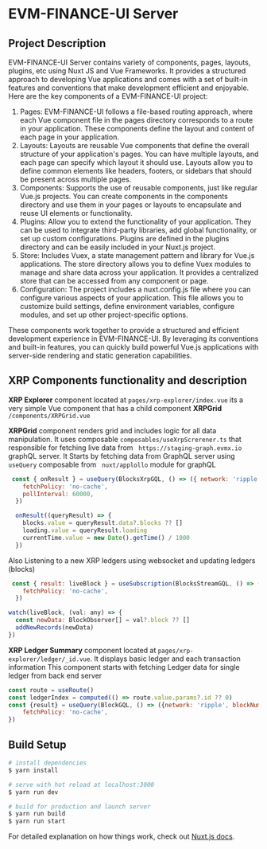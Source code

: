 # EVM-FINANCE-UI Server

## Project Description
EVM-FINANCE-UI Server contains variety of components, pages, layouts, plugins, etc using Nuxt JS and Vue Frameworks.
It provides a structured approach to developing Vue applications and comes with a set of built-in features and conventions that make development efficient and enjoyable. 
Here are the key components of a EVM-FINANCE-UI  project:
1. Pages: EVM-FINANCE-UI  follows a file-based routing approach, where each Vue component file in the pages directory corresponds to a route in your application. These components define the layout and content of each page in your application.
2. Layouts: Layouts are reusable Vue components that define the overall structure of your application's pages. You can have multiple layouts, and each page can specify which layout it should use. Layouts allow you to define common elements like headers, footers, or sidebars that should be present across multiple pages.
3. Components: Supports the use of reusable components, just like regular Vue.js projects. You can create components in the components directory and use them in your pages or layouts to encapsulate and reuse UI elements or functionality.
4. Plugins: Allow you to extend the functionality of your application. They can be used to integrate third-party libraries, add global functionality, or set up custom configurations. Plugins are defined in the plugins directory and can be easily included in your Nuxt.js project.
5. Store: Includes Vuex, a state management pattern and library for Vue.js applications. The store directory allows you to define Vuex modules to manage and share data across your application. It provides a centralized store that can be accessed from any component or page.
6. Configuration: The project includes a nuxt.config.js file where you can configure various aspects of your application. This file allows you to customize build settings, define environment variables, configure modules, and set up other project-specific options.

These components work together to provide a structured and efficient development experience in EVM-FINANCE-UI. By leveraging its conventions and built-in features, you can quickly build powerful Vue.js applications with server-side rendering and static generation capabilities.

## XRP Components functionality and description

**XRP Explorer** component located at ```pages/xrp-explorer/index.vue``` its a very simple Vue component that has a child component **XRPGrid**  ```/components/XRPGrid.vue```

**XRPGrid** component renders grid and includes logic for all data manipulation. It uses composable ```composables/useXrpScrerener.ts```  that responsible  for fetching live data from  ``` https://staging-graph.evmx.io``` graphQL server.
It Starts by fetching data from GraphQL server using ```useQuery``` composable from ``` nuxt/applollo``` module for graphQL

``` javascript
 const { onResult } = useQuery(BlocksXrpGQL, () => ({ network: 'ripple' }), {
    fetchPolicy: 'no-cache',
    pollInterval: 60000,
  })

  onResult((queryResult) => {
    blocks.value = queryResult.data?.blocks ?? []
    loading.value = queryResult.loading
    currentTime.value = new Date().getTime() / 1000
  })
```
Also Listening to a new XRP ledgers using websocket and updating ledgers (blocks)

```javascript
 const { result: liveBlock } = useSubscription(BlocksStreamGQL, () => ({ network: 'ripple' }), {
    fetchPolicy: 'no-cache',
  })

watch(liveBlock, (val: any) => {
  const newData: BlockObserver[] = val?.block ?? []
  addNewRecords(newData)
})
```

**XRP Ledger Summary** component located at ```pages/xrp-explorer/ledger/_id.vue```. It displays basic ledger and each transaction  information 
This component starts with fetching Ledger data for single ledger from back end server

```javascript
const route = useRoute()
const ledgerIndex = computed(() => route.value.params?.id ?? 0)
const {result} = useQuery(BlockGQL, () => ({network: 'ripple', blockNumber: ledgerIndex.value}), {
    fetchPolicy: 'no-cache',
})
```

## Build Setup

```bash
# install dependencies
$ yarn install

# serve with hot reload at localhost:3000
$ yarn run dev

# build for production and launch server
$ yarn run build
$ yarn run start
```

For detailed explanation on how things work, check out [Nuxt.js docs](https://nuxtjs.org).
